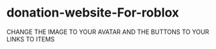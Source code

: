 # donation-website-For-roblox
CHANGE THE IMAGE TO YOUR AVATAR AND THE BUTTONS TO YOUR LINKS TO ITEMS
